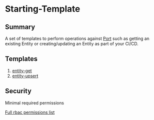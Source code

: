 # Starting-Template

## Summary

A set of templates to perform operations against [Port](https://getport.io) such as getting an existing Entity or creating/updating an Entity as part of your CI/CD.

## Templates

1. [entity-get](https://github.com/codefresh-io/argo-hub/blob/main/workflows/port/versions/1.0.0/docs/entity-get.md)
2. [entity-upsert](https://github.com/codefresh-io/argo-hub/blob/main/workflows/port/versions/1.0.0/docs/entity-upsert.md)

## Security

Minimal required permissions

[Full rbac permissions list](https://github.com/codefresh-io/argo-hub/blob/main/workflows/port/versions/1.0.0/rbac.yaml)
